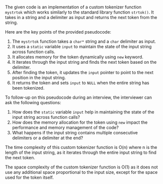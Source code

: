 The given code is an implementation of a custom tokenizer function `mystrtok` which works similarly to the standard library function `strtok()`. It takes in a string and a delimiter as input and returns the next token from the string.

Here are the key points of the provided pseudocode:
1. The `mystrtok` function takes a `char*` string and a `char` delimiter as input.
2. It uses a `static` variable `input` to maintain the state of the input string across function calls.
3. It allocates memory for the token dynamically using `new` keyword.
4. It iterates through the input string and finds the next token based on the delimiter.
5. After finding the token, it updates the `input` pointer to point to the next position in the input string.
6. It returns the token and sets `input` to `NULL` when the entire string has been tokenized.

To follow-up on this pseudocode during an interview, the interviewer can ask the following questions:
1. How does the `static` variable `input` help in maintaining the state of the input string across function calls?
2. How does the memory allocation for the token using `new` impact the performance and memory management of the code?
3. What happens if the input string contains multiple consecutive delimiters or a delimiter at the end?

The time complexity of this custom tokenizer function is O(n) where n is the length of the input string, as it iterates through the entire input string to find the next token.

The space complexity of the custom tokenizer function is O(1) as it does not use any additional space proportional to the input size, except for the space used for the token itself.